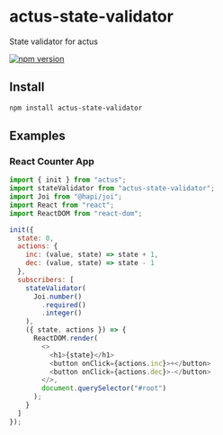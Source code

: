 # actus-state-validator

State validator for actus

[![npm version](https://img.shields.io/npm/v/actus-state-validator.svg?style=flat-square)](https://www.npmjs.com/package/actus-state-validator)

## Install

```sh
npm install actus-state-validator
```

## Examples

### React Counter App

```js
import { init } from "actus";
import stateValidator from "actus-state-validator";
import Joi from "@hapi/joi";
import React from "react";
import ReactDOM from "react-dom";

init({
  state: 0,
  actions: {
    inc: (value, state) => state + 1,
    dec: (value, state) => state - 1
  },
  subscribers: [
    stateValidator(
      Joi.number()
        .required()
        .integer()
    ),
    ({ state, actions }) => {
      ReactDOM.render(
        <>
          <h1>{state}</h1>
          <button onClick={actions.inc}>+</button>
          <button onClick={actions.dec}>-</button>
        </>,
        document.querySelector("#root")
      );
    }
  ]
});
```
